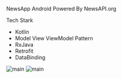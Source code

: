 NewsApp Android Powered By NewsAPI.org

Tech Stark

- Kotlin
- Model View ViewModel Pattern
- RxJava
- Retrofit
- DataBinding

![main](https://raw.githubusercontent.com/IhwanID/android-test-gits/master/app/src/main/res/drawable/main.jpg)
![main](https://raw.githubusercontent.com/IhwanID/android-test-gits/master/app/src/main/res/drawable/detail.jpg)
